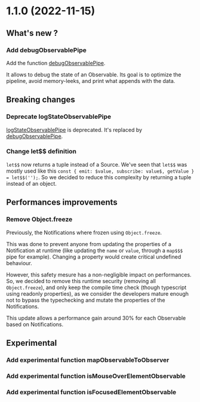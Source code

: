 # 1.1.0 (2022-11-15)

## What's new ?

### Add debugObservablePipe

Add the function [debugObservablePipe](/docs/reference/debug-observable-pipe/).

It allows to debug the state of an Observable. Its goal is to optimize the pipeline, avoid memory-leeks, and print what appends with the data.


## Breaking changes

### Deprecate logStateObservablePipe

[logStateObservablePipe](/docs/reference/log-state-observable-pipe/) is deprecated.
It's replaced by [debugObservablePipe](/docs/reference/debug-observable-pipe/).


### Change let$$ definition

`let$$` now returns a tuple instead of a Source.
We've seen that `let$$` was mostly used like this `const { emit: $value, subscribe: value$, getValue } = let$$('');`.
So we decided to reduce this complexity by returning a tuple instead of an object.

## Performances improvements

### Remove Object.freeze

Previously, the Notifications where frozen using `Object.freeze`.

This was done to prevent anyone from updating the properties of a Notification at runtime (like updating the `name` or `value`, through a `map$$$` pipe for example).
Changing a property would create critical undefined behaviour.

However, this safety mesure has a non-negligible impact on performances.
So, we decided to remove this runtime security (removing all `Object.freeze`), and only keep the compile time check (though typescript using readonly properties),
as we consider the developers mature enough not to bypass the typechecking and mutate the properties of the Notifications.

This update allows a performance gain around 30% for each Observable based on Notifications.

## Experimental

### Add experimental function mapObservableToObserver

### Add experimental function isMouseOverElementObservable

### Add experimental function isFocusedElementObservable


